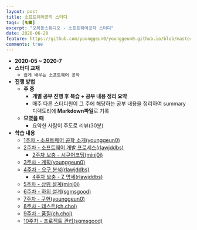 ```yaml
---
layout: post
title: 소프트웨어공학 스터디
tags: [🐈‍⬛]
excerpt: "오복동스튜디오 - 소프트웨어공학 스터디"
date: 2020-06-20
feature: https://github.com/younggeun0/younggeun0.github.io/blob/master/_posts/img/bokdong/cover.jpg?raw=true
comments: true
---
```


* **2020-05 ~ 2020-7**
* **스터디 교재**
  * `쉽게 배우는 소프트웨어 공학`
* **진행 방법**
  * **주 중**
    * **개별 공부 진행 후 복습 + 공부 내용 정리 요약**
    * 매주 다른 스터디원이 그 주에 해당하는 공부 내용을 정리하여 summary 디렉토리에 **Markdown파일**로 기록
  * **모였을 때**
    * 요약한 사람이 주도로 리뷰(30분)
* **학습 내용**
  * [1주차 - 소프트웨어 공학 소개(younggeun0)](https://github.com/ohbokdong/SoftwareEngineeringStudy/blob/master/summary/week1_summary.md)
  * [2주차 - 소프트웨어 개발 프로세스(rlawjddbs)](https://github.com/ohbokdong/SoftwareEngineeringStudy/blob/master/summary/week2_summary.md)
    * [2주차 보충 - 시큐어코딩(minj0i)](https://github.com/ohbokdong/SoftwareEngineeringStudy/blob/master/summary/week2_summary_secureCoding.md)
  * [3주차 - 계획(younggeun0)](https://github.com/ohbokdong/SoftwareEngineeringStudy/blob/master/summary/week3_summary.md)
  * [4주차 - 요구 분석(rlawjddbs)](https://github.com/ohbokdong/SoftwareEngineeringStudy/blob/master/summary/week4_summary.md)
    * [4주차 보충 - Z 명세(rlawjddbs)](https://github.com/ohbokdong/SoftwareEngineeringStudy/blob/master/summary/week4_summary_z-notation.md)
  * [5주차 - 상위 설계(minj0i)](https://github.com/ohbokdong/SoftwareEngineeringStudy/blob/master/summary/week5_summary.md)
  * [6주차 - 하위 설계(sgmsgood)](https://github.com/ohbokdong/SoftwareEngineeringStudy/blob/master/summary/week6_summary.md)
  * [7주차 - 구현(younggeun0)](https://github.com/ohbokdong/SoftwareEngineeringStudy/blob/master/summary/week7_summary.md)
  * [8주차 - 테스트(ch.choi)](https://github.com/ohbokdong/SoftwareEngineeringStudy/blob/master/summary/week8_summary.md)
  * [9주차 - 품질(ch.choi)](https://github.com/ohbokdong/SoftwareEngineeringStudy/blob/master/summary/week9_summary.md)
  * [10주차 - 프로젝트 관리(sgmsgood)](https://github.com/ohbokdong/SoftwareEngineeringStudy/blob/master/summary/week10_summary.md)
